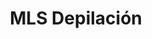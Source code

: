 ---
title: "MLS Depilación"
url: /ciudad-autonoma-de-buenos-aires/mls-depilacion/
shop: Kosmetik
---